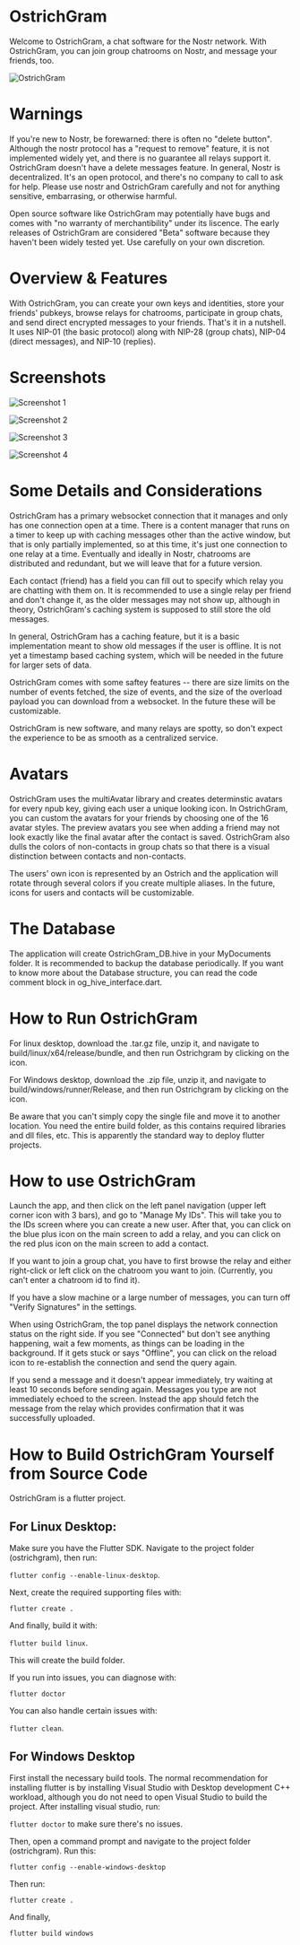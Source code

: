 
# OstrichGram

Welcome to OstrichGram, a chat software for the Nostr network.  With OstrichGram, you can join group chatrooms on Nostr, and message your friends, too.


![OstrichGram ](OG-icon.png)

# Warnings

If you're new to Nostr, be forewarned: there is often no "delete button".  Although the nostr protocol has a "request to remove" feature, it is not implemented widely yet, and there is no guarantee all relays support it.  OstrichGram doesn't have a delete messages feature.  In general, Nostr is decentralized. It's an open protocol, and there's no company to call to ask for help. Please use nostr and OstrichGram carefully and not for anything sensitive, embarrasing, or otherwise harmful.  

Open source software like OstrichGram may potentially have bugs and comes with "no warranty of merchantibility" under its liscence.  The early releases of OstrichGram are considered "Beta" software because they haven't been widely tested yet. Use carefully on your own discretion.

# Overview & Features
 
 With OstrichGram, you can create your own keys and identities, store your friends' pubkeys, browse relays for chatrooms, participate in group chats, and send direct encrypted messages to your friends. That's it in a nutshell. It uses NIP-01 (the basic protocol) along with NIP-28 (group chats), NIP-04 (direct messages), and NIP-10 (replies).
 
 # Screenshots

![Screenshot 1 ](OG-SHOT1.png)

![Screenshot 2  ](OG-SHOT2.png)

![Screenshot 3 ](OG-SHOT3.png)

![Screenshot 4 ](OG-SHOT4.png)
 
# Some Details and Considerations

OstrichGram has a primary websocket connection that it manages and only has one connection open at a time.  There is a content manager that runs on a timer to keep up with caching messages other than the active window, but that is only partially implemented, so at this time, it's just one connection to one relay at a time. Eventually and ideally in Nostr, chatrooms are distributed and redundant, but we will leave that for a future version.

Each contact (friend) has a field you can fill out to specify which relay you are chatting with them on.  It is recommended to use a single relay per friend and don't change it, as the older messages may not show up, although in theory, OstrichGram's caching system is supposed to still store the old messages.
 
In general, OstrichGram has a caching feature, but it is a basic implementation meant to show old messages if the user is offline.  It is not yet a timestamp based caching system, which will be needed in the future for larger sets of data. 

OstrichGram comes with some saftey features -- there are size limits on the number of events fetched, the size of events, and the size of the overload payload you can download from a websocket.  In the future these will be customizable.
 
OstrichGram is new software, and many relays are spotty, so don't expect the experience to be as smooth as a centralized service.

# Avatars

OstrichGram uses the multiAvatar library and creates determinstic avatars for every npub key, giving each user a unique looking icon. In OstrichGram, you can custom the avatars for your friends by choosing one of the 16 avatar styles.  The preview avatars you see when adding a friend may not look exactly like the final avatar after the contact is saved. OstrichGram also dulls the colors of non-contacts in group chats so that there is a visual distinction between contacts and non-contacts.

The users' own icon is represented by an Ostrich and the application will rotate through several colors if you create multiple aliases.  In the future, icons for users and contacts will be customizable.

# The Database

The application will create OstrichGram_DB.hive in your MyDocuments folder. It is recommended to backup the database periodically.
If you want to know more about the Database structure, you can read the code comment block in og_hive_interface.dart.

# How to Run OstrichGram

For linux desktop, download the .tar.gz file, unzip it, and navigate to build/linux/x64/release/bundle, and then run Ostrichgram by clicking on the icon.  

For Windows desktop, download the .zip file, unzip it, and navigate to build/windows/runner/Release,  and then run Ostrichgram by clicking on the icon.

Be aware that you can't simply copy the single file and move it to another location.  You need the entire build folder, as this contains required libraries and dll files, etc. This is apparently the standard way to deploy flutter projects.

# How to use OstrichGram

Launch the app, and then click on the left panel navigation (upper left corner icon with 3 bars), and go to "Manage My IDs". This will take you to the IDs screen where you can create a new user.  After that, you can click on the blue plus icon on the main screen to add a relay, and you can click on the red plus icon on the main screen to add a contact. 

If you want to join a group chat, you have to first browse the relay and either right-click or left click on the chatroom you want to join.  (Currently, you can't enter a chatroom id to find it).  

If you have a slow machine or a large number of messages, you can turn off "Verify Signatures" in the settings.

When using OstrichGram, the top panel displays the network connection status on the right side.  If you see "Connected" but don't see anything happening, wait a few moments, as things can be loading in the background.  If it gets stuck or says "Offline", you can click on the reload icon to re-establish the connection and send the query again.

If you send a message and it doesn't appear immediately, try waiting at least 10 seconds before sending again.  Messages you type are not immediately echoed to the screen. Instead the app should fetch the message from the relay which provides confirmation that it was successfully uploaded.

# How to Build OstrichGram Yourself from Source Code

OstrichGram is a flutter project. 

## For Linux Desktop:

Make sure you have the Flutter SDK.  Navigate to the project folder (ostrichgram), then run:

`flutter config --enable-linux-desktop`.


Next, create the required supporting files with:

`flutter create . `

And finally, build it with:

`flutter build linux`.  

This will create the build folder.

If you run into issues, you can diagnose with:

`flutter doctor`

You can also handle certain issues with:

`flutter clean`.

## For Windows Desktop

First install the necessary build tools.  The normal recommendation for installing flutter is by installing Visual Studio with Desktop development C++ workload, although you do not need to open Visual Studio to build the project.  After installing visual studio, run:

`flutter doctor` to make sure there's no issues.

Then, open a command prompt and navigate to the project folder (ostrichgram).  Run this:

`flutter config --enable-windows-desktop`

Then run:

`flutter create . `

And finally,

`flutter build windows`
